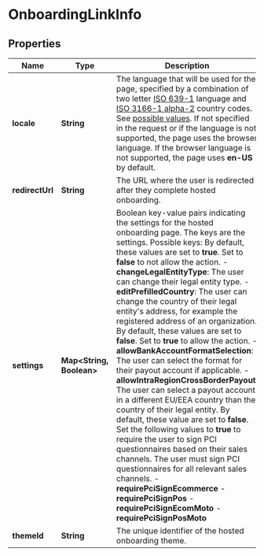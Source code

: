 

# OnboardingLinkInfo


## Properties

| Name | Type | Description | Notes |
|------------ | ------------- | ------------- | -------------|
|**locale** | **String** | The language that will be used for the page, specified by a combination of two letter [ISO 639-1](https://en.wikipedia.org/wiki/List_of_ISO_639-1_codes) language and [ISO 3166-1 alpha-2](https://en.wikipedia.org/wiki/ISO_3166-1_alpha-2) country codes. See [possible values](https://docs.adyen.com/marketplaces-and-platforms/collect-verification-details/hosted#supported-languages).   If not specified in the request or if the language is not supported, the page uses the browser language. If the browser language is not supported, the page uses **en-US** by default. |  [optional] |
|**redirectUrl** | **String** | The URL where the user is redirected after they complete hosted onboarding. |  [optional] |
|**settings** | **Map&lt;String, Boolean&gt;** | Boolean key-value pairs indicating the settings for the hosted onboarding page. The keys are the settings.  Possible keys:  By default, these values are set to **true**. Set to **false** to not allow the action.  - **changeLegalEntityType**: The user can change their legal entity type.  - **editPrefilledCountry**: The user can change the country of their legal entity&#39;s address, for example the registered address of an organization.  By default, these values are set to **false**. Set to **true** to allow the action.  - **allowBankAccountFormatSelection**: The user can select the format for their payout account if applicable.  - **allowIntraRegionCrossBorderPayout**: The user can select a payout account in a different EU/EEA country than the country of their legal entity.  By default, these value are set to **false**. Set the following values to **true** to require the user to sign PCI questionnaires based on their sales channels. The user must sign PCI questionnaires for all relevant sales channels.  - **requirePciSignEcommerce**  - **requirePciSignPos**  - **requirePciSignEcomMoto**  - **requirePciSignPosMoto**   |  [optional] |
|**themeId** | **String** | The unique identifier of the hosted onboarding theme. |  [optional] |



